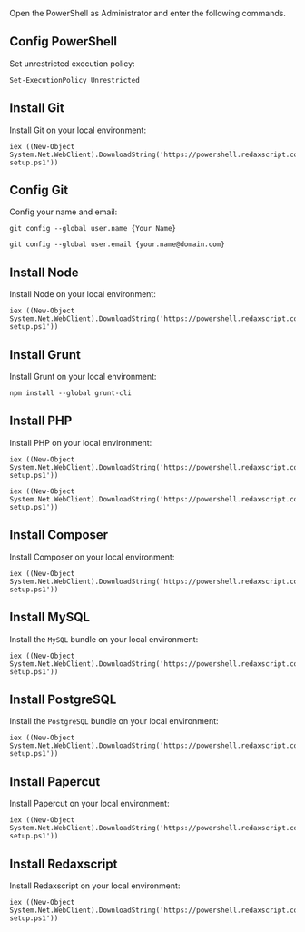 Open the PowerShell as Administrator and enter the following commands.


Config PowerShell
-----------------

Set unrestricted execution policy:

```
Set-ExecutionPolicy Unrestricted
```


Install Git
-----------

Install Git on your local environment:

```
iex ((New-Object System.Net.WebClient).DownloadString('https://powershell.redaxscript.com/git-setup.ps1'))
```


Config Git
----------

Config your name and email:

```
git config --global user.name {Your Name}
```

```
git config --global user.email {your.name@domain.com}
```


Install Node
------------

Install Node on your local environment:

```
iex ((New-Object System.Net.WebClient).DownloadString('https://powershell.redaxscript.com/node-setup.ps1'))
```


Install Grunt
-------------

Install Grunt on your local environment:

```
npm install --global grunt-cli
```


Install PHP
-----------

Install PHP on your local environment:

```
iex ((New-Object System.Net.WebClient).DownloadString('https://powershell.redaxscript.com/runtime-setup.ps1'))
```

```
iex ((New-Object System.Net.WebClient).DownloadString('https://powershell.redaxscript.com/php-setup.ps1'))
```


Install Composer
----------------

Install Composer on your local environment:

```
iex ((New-Object System.Net.WebClient).DownloadString('https://powershell.redaxscript.com/composer-setup.ps1'))
```


Install MySQL
-------------

Install the `MySQL` bundle on your local environment:

```
iex ((New-Object System.Net.WebClient).DownloadString('https://powershell.redaxscript.com/mysql-setup.ps1'))
```


Install PostgreSQL
------------------

Install the `PostgreSQL` bundle on your local environment:

```
iex ((New-Object System.Net.WebClient).DownloadString('https://powershell.redaxscript.com/postgresql-setup.ps1'))
```


Install Papercut
----------------

Install Papercut on your local environment:

```
iex ((New-Object System.Net.WebClient).DownloadString('https://powershell.redaxscript.com/papercut-setup.ps1'))
```


Install Redaxscript
-------------------

Install Redaxscript on your local environment:

```
iex ((New-Object System.Net.WebClient).DownloadString('https://powershell.redaxscript.com/papercut-setup.ps1'))
```
